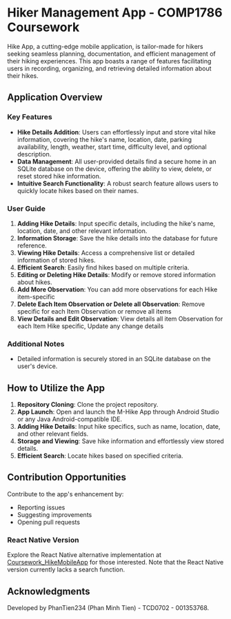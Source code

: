 # Hiker Management App - COMP1786 Coursework

Hike App, a cutting-edge mobile application, is tailor-made for hikers seeking seamless planning, documentation, and efficient management of their hiking experiences. This app boasts a range of features facilitating users in recording, organizing, and retrieving detailed information about their hikes.

## Application Overview

### Key Features
- **Hike Details Addition**: Users can effortlessly input and store vital hike information, covering the hike's name, location, date, parking availability, length, weather, start time, difficulty level, and optional description.
- **Data Management**: All user-provided details find a secure home in an SQLite database on the device, offering the ability to view, delete, or reset stored hike information.
- **Intuitive Search Functionality**: A robust search feature allows users to quickly locate hikes based on their names.

### User Guide
1. **Adding Hike Details**: Input specific details, including the hike's name, location, date, and other relevant information.
2. **Information Storage**: Save the hike details into the database for future reference.
3. **Viewing Hike Details**: Access a comprehensive list or detailed information of stored hikes.
4. **Efficient Search**: Easily find hikes based on multiple criteria.
5. **Editing or Deleting Hike Details**: Modify or remove stored information about hikes.
6. **Add More Observation**: You can add more observations for each Hike item-specific
7. **Delete Each Item Observation or Delete all Observation**: Remove specific for each Item Observation or remove all items
8. **View Details and Edit Observation**:  View details all item Observation for each Item Hike specific, Update any change details

### Additional Notes
- Detailed information is securely stored in an SQLite database on the user's device.

## How to Utilize the App
1. **Repository Cloning**: Clone the project repository.
2. **App Launch**: Open and launch the M-Hike App through Android Studio or any Java Android-compatible IDE.
3. **Adding Hike Details**: Input hike specifics, such as name, location, date, and other relevant fields.
4. **Storage and Viewing**: Save hike information and effortlessly view stored details.
5. **Efficient Search**: Locate hikes based on specified criteria.

## Contribution Opportunities
Contribute to the app's enhancement by:
- Reporting issues
- Suggesting improvements
- Opening pull requests

### React Native Version
Explore the React Native alternative implementation at [Coursework_HikeMobileApp](https://github.com/PhanTien234/Coursework_HikeMobileApp) for those interested. Note that the React Native version currently lacks a search function.

## Acknowledgments
Developed by PhanTien234 (Phan Minh Tien) - TCD0702 - 001353768.
